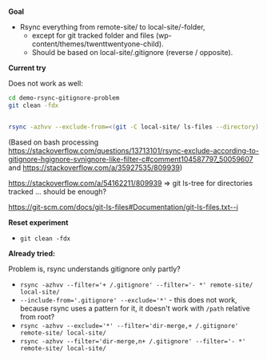 
**Goal**

- Rsync everything from remote-site/ to local-site/-folder, 
    - except for git tracked folder and files (wp-content/themes/twenttwentyone-child). 
    - Should be based on local-site/.gitignore (reverse / opposite).


**Current try**

Does not work as well:

```bash
cd demo-rsync-gitignore-problem
git clean -fdx


rsync -azhvv --exclude-from=<(git -C local-site/ ls-files --directory) --exclude-from=<(git -C local-site/ ls-tree -rt HEAD | awk '{if ($2 == "tree") print $4;}') remote-site/ local-site/
```

(Based on bash processing https://stackoverflow.com/questions/13713101/rsync-exclude-according-to-gitignore-hgignore-svnignore-like-filter-c#comment104587797_50059607 and  https://stackoverflow.com/a/35927535/809939)

https://stackoverflow.com/a/54162211/809939 => git ls-tree for directories tracked ... should be enough?

https://git-scm.com/docs/git-ls-files#Documentation/git-ls-files.txt--i



**Reset experiment**

- `git clean -fdx`

**Already tried:**

Problem is, rsync understands gitignore only partly?

- `rsync -azhvv --filter='+ /.gitignore' --filter='- *' remote-site/ local-site/`
- `--include-from='.gitignore' --exclude='*'` - this does not work, because rsync uses a pattern for it, it doesn't work with `/path` relative from root?
- `rsync -azhvv --exclude='*' --filter='dir-merge,+ /.gitignore' remote-site/ local-site/` 
- `rsync -azhvv --filter='dir-merge,n+ /.gitignore' --filter='- *' remote-site/ local-site/`